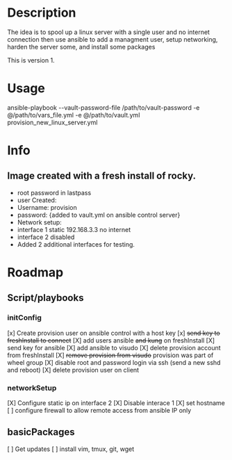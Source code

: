 # Description
The idea is to spool up a linux server with a single user and no internet connection then use ansible to add a managment user, setup networking, harden the server some, and install some packages

This is version 1.

# Usage
ansible-playbook --vault-password-file /path/to/vault-password -e @/path/to/vars_file.yml -e @/path/to/vault.yml provision_new_linux_server.yml

# Info
## Image created with a fresh install of rocky.
  - root password in lastpass
  - user Created:
  - Username: provision
  - password: {added to vault.yml on ansible control server}
  - Network setup:
  - interface 1 static 192.168.3.3 no internet
  - interface 2 disabled
  - Added 2 additional interfaces for testing. 

# Roadmap
## Script/playbooks
### initConfig
[x] Create provision user on ansible control with a host key
[x] ~~send key to freshInstall to connect~~
[X] add users ansible ~~and kung~~ on freshInstall
[X] send key for ansible
[X] add ansible to visudo
[X] delete provision account from freshInstall
[X] ~~remove provision from visudo~~ provision was part of wheel group
[X] disable root and password login via ssh (send a new sshd and reboot)
[X] delete provision user on client

### networkSetup      
[X] Configure static ip on interface 2
[X] Disable interace 1
[X] set hostname
[ ] configure firewall to allow remote access from ansible IP only

## basicPackages     
[ ] Get updates
[ ] install vim, tmux, git, wget
